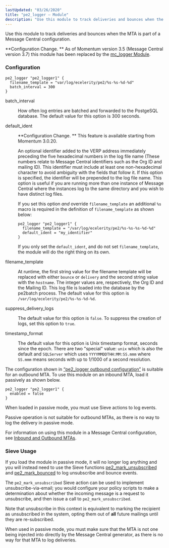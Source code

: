 ```yaml
---
lastUpdated: "03/26/2020"
title: "pe2_logger – Module"
description: "Use this module to track deliveries and bounces when the MTA is part of a Message Central configuration Configuration Change As of Momentum version 3 5 Message Central version 3 7 this module has been replaced by the mc logger Module Example 14 80 pe 2 logger outbound configuration batch..."
---
```


<a name="idp20730992"></a> 

Use this module to track deliveries and bounces when the MTA is part of a Message Central configuration.

**Configuration Change. ** As of Momentum version 3.5 (Message Central version 3.7) this module has been replaced by the [mc_logger Module](https://support.messagesystems.com/docs/web-mc/mc-mtas).

### <a name="modules.pe2_logger.configuration"></a> Configuration

<a name="modules.pe2_logger.example"></a> 


```
pe2_logger "pe2_logger1" {
  filename_template = "var/log/ecelerity/pe2/%s-%s-%d-%d"
  batch_interval = 300
}
```

<dl class="variablelist">

<dt>batch_interval</dt>

<dd>

How often log entries are batched and forwarded to the PostgeSQL database. The default value for this option is 300 seconds.

</dd>

<dt>default_ident</dt>

<dd>

**Configuration Change. ** This feature is available starting from Momentum 3.0.20.

An optional identifier added to the VERP address immediately preceding the five hexadecimal numbers in the log file name (These numbers relate to Message Central identifiers such as the Org ID and mailing ID). This identifier must include at least one non-hexadecimal character to avoid ambiguity with the fields that follow it. If this option is specified, the identifier will be prepended to the log file name. This option is useful if you are running more than one instance of Message Central where the instances log to the same directory and you wish to have distinct log files.

If you set this option *and* override `filename_template` an additional `%s` macro is required in the definition of `filename_template` as shown below:

```
pe2_logger "pe2_logger1" {
  filename_template = "/var/log/ecelerity/pe2/%s-%s-%s-%d-%d"
  default_ident = "my_identifier"
}
```

If you only set the `default_ident`, and do not set `filename_template`, the module will do the right thing on its own.

</dd>

<dt>filename_template</dt>

<dd>

At runtime, the first string value for the filename template will be replaced with either `bounce` or `delivery` and the second string value with the *`hostname`*. The integer values are, respectively, the Org ID and the Mailing ID. This log file is loaded into the database by the pe2batch process. The default value for this option is `/var/log/ecelerity/pe2/%s-%s-%d-%d`.

</dd>

<dt>suppress_delivery_logs</dt>

<dd>

The default value for this option is `false`. To suppress the creation of logs, set this option to `true`.

</dd>

<dt>timestamp_format</dt>

<dd>

The default value for this option is Unix timestamp format, seconds since the epoch. There are two "special" value: `unix` which is also the default and `SQLServer` which uses `YYYYMMDDTHH:MM:SS.mmm` where `SS.mmm` means seconds with up to 1/1000 of a second resolution.

</dd>

</dl>

The configuration shown in [“pe2_logger outbound configuration”](/momentum/3/3-reference/modules-pe-2-logger#modules.pe2_logger.example) is suitable for an outbound MTA. To use this module on an inbound MTA, load it passively as shown below.

```
pe2_logger "pe2_logger1" {
  enabled = false
}
```

When loaded in passive mode, you must use Sieve actions to log events.

Passive operation is not suitable for outbound MTAs, as there is no way to log the delivery in passive mode.

For information on using this module in a Message Central configuration, see [Inbound and Outbound MTAs](https://support.messagesystems.com/docs/web-mc/mc-mtas).

### <a name="modules.pe2_logger.sieve"></a> Sieve Usage

If you load the module in passive mode, it will no longer log anything and you will instead need to use the Sieve functions [pe2_mark_unsubscribed](/momentum/3/3-reference/sieve-ref-pe-2-mark-unsubscribed) and [pe2_mark_bounced](/momentum/3/3-reference/sieve-ref-pe-2-mark-bounced) to log unsubscribe and bounce events.

The `pe2_mark_unsubscribed` Sieve action can be used to implement unsubscribe-via-email; you would configure your policy scripts to make a determination about whether the incoming message is a request to unsubscribe, and then issue a call to `pe2_mark_unsubscribed`.

Note that unsubscribe in this context is equivalent to marking the recipient as unsubscribed in the system, opting them out of **all** future mailings until they are re-subscribed.

When used in passive mode, you must make sure that the MTA is not one being injected into directly by the Message Central generator, as there is no way for that MTA to log deliveries.
